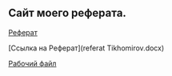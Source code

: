 ## Сайт моего реферата.
 [Реферат](referat.md/)
 
 [Cсылка на Реферат](referat Tikhomirov.docx)
 
 [Рабочий файл](https://github.com/Tikhomirov-AS/my-report)
